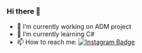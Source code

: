 ### Hi there 👋

- 🔭 I’m currently working on ADM project
- 🌱 I’m currently learning C#
- 📫 How to reach me: [![Instagram Badge](https://img.shields.io/badge/-Instagram-C13584?style=flat-quare&labelColor=C13584&logo=instagram&logoColor=white&link=link)](https://instagram.com/prensesmtn?igshid=YmMyMTA2M2Y=)

